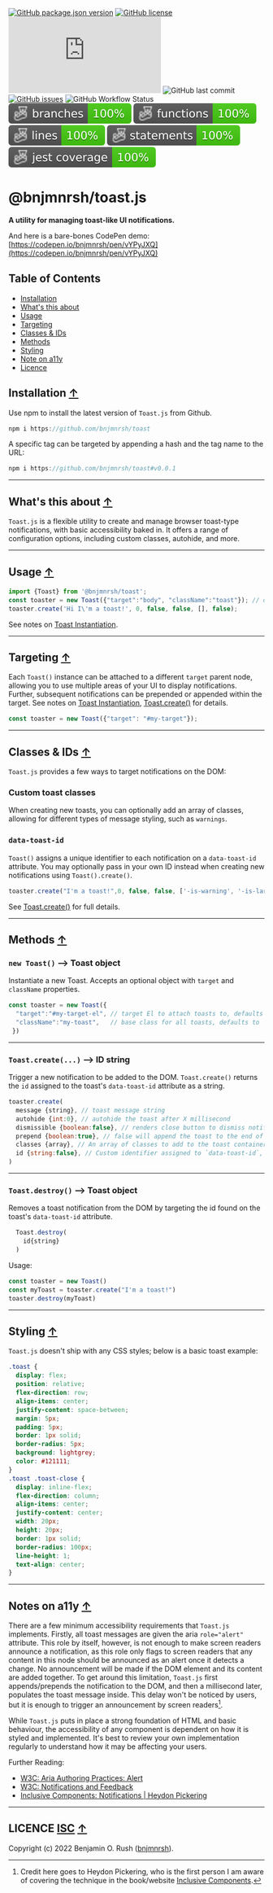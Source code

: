 
[![GitHub package.json version](https://img.shields.io/github/package-json/v/bnjmnrsh/toast)](https://github.com/bnjmnrsh/Toast)
[![GitHub license](https://img.shields.io/github/license/bnjmnrsh/Toast)](https://github.com/bnjmnrsh/Toast/blob/master/LICENSE)
[![GitHub file size in bytes](https://img.shields.io/github/size/bnjmnrsh/toast/dist/Toast.min.js)](https://raw.githubusercontent.com/bnjmnrsh/Toast/main/dist/Toast.min.js)
![GitHub last commit](https://img.shields.io/github/last-commit/bnjmnrsh/Toast)
[![GitHub issues](https://img.shields.io/github/issues/bnjmnrsh/Toast)](https://github.com/bnjmnrsh/Toast/issues)
![GitHub Workflow Status](https://img.shields.io/github/actions/workflow/status/bnjmnrsh/toast/github-actions.yml)
![Branches](./badges/coverage-branches.svg)
![Functions](./badges/coverage-functions.svg)
![Lines](./badges/coverage-lines.svg)
![Statements](./badges/coverage-statements.svg)
![Jest coverage](./badges/coverage-jest%20coverage.svg)

# @bnjmnrsh/toast.js

 __A utility for managing toast-like UI notifications.__

And here is a bare-bones CodePen demo: [https://codepen.io/bnjmnrsh/pen/vYPyJXQ](https://codepen.io/bnjmnrsh/pen/vYPyJXQ)

## Table of Contents
 - [Installation](#installation-)
 - [What's this about](#whats-this-about-)
 - [Usage](#usage-)
 - [Targeting](#targeting-)
 - [Classes & IDs](#classes--ids-)
 - [Methods](#methods-)
 - [Styling](#styling-)
 - [Note on a11y](#notes-on-a11y-)
 - [Licence](#licence-isc-)

 ## Installation [↑](#table-of-contents)

Use npm to install the latest version of `Toast.js` from Github.

```javascript
npm i https://github.com/bnjmnrsh/toast
```
 A specific tag can be targeted by appending a hash and the tag name to the URL:

```javascript
npm i https://github.com/bnjmnrsh/toast#v0.0.1
```

 ---

## What's this about [↑](#table-of-contents)

`Toast.js` is a flexible utility to create and manage browser toast-type notifications, with basic accessibility baked in. It offers a range of configuration options, including custom classes, autohide, and more.

 ---

 ## Usage [↑](#table-of-contents)

```javascript
import {Toast} from '@bnjmnrsh/toast';
const toaster = new Toast({"target":"body", "className":"toast"}); // defaults
toaster.create('Hi I\'m a toast!', 0, false, false, [], false);
```
See notes on [Toast Instantiation](##new-toast----toast-object).

---

## Targeting [↑](#table-of-contents)

Each `Toast()` instance can be attached to a different `target` parent node, allowing you to use multiple areas of your UI to display notifications. Further, subsequent notifications can be prepended or appended within the target. See notes on [Toast Instantiation](#new-toast----toast-object), [Toast.create()](#toastcreate----id-string) for details.

```javascript
const toaster = new Toast({"target": "#my-target"});
```

 ---

## Classes & IDs [↑](#table-of-contents)

`Toast.js` provides a few ways to target notifications on the DOM:
### Custom toast classes
When creating new toasts, you can optionally add an array of classes, allowing for different types of message styling, such as `warnings`.

### `data-toast-id`
  `Toast()` assigns a unique identifier to each notification on a `data-toast-id` attribute. You may optionally pass in your own ID instead when creating new notifications using `Toast().create()`.

```javascript
toaster.create("I'm a toast!",0, false, false, ['-is-warning', '-is-large'], 'awsome-toast-123321')
```
See [Toast.create()](#toastcreate----id-string) for full details.

---

## Methods [↑](#table-of-contents)

### `new Toast()` --> Toast object

Instantiate a new Toast. Accepts an optional object with `target` and `className` properties.

```javascript
const toaster = new Toast({
  "target":"#my-target-el", // target El to attach toasts to, defaults to 'body'
  "className":"my-toast",   // base class for all toasts, defaults to 'toast'
 })
```

---

### `Toast.create(...)` --> ID string

Trigger a new notification to be added to the DOM. `Toast.create()` returns the  `id` assigned to the toast's `data-toast-id` attribute as a string.

```javascript
toaster.create(
  message {string}, // toast message string
  autohide {int:0}, // autohide the toast after X millisecond
  dismissible {boolean:false}, // renders close button to dismiss notification
  prepend {boolean:true}, // false will append the toast to the end of any nodes in the target container.
  classes {array}, // An array of classes to add to the toast container
  id {string:false}, // Custom identifier assigned to `data-toast-id`, if empty toast generates its own id.
)
```

---

### `Toast.destroy()` --> Toast object

Removes a toast notification from the DOM by targeting the id found on the toast's `data-toast-id` attribute.

```javascript
  Toast.destroy(
    id{string}
  )
```

Usage:
```javascript
const toaster = new Toast()
const myToast = toaster.create("I'm a toast!")
toaster.destroy(myToast)
```

---

## Styling [↑](#table-of-contents)

 `Toast.js` doesn't ship with any CSS styles; below is a basic toast example:

```CSS
.toast {
  display: flex;
  position: relative;
  flex-direction: row;
  align-items: center;
  justify-content: space-between;
  margin: 5px;
  padding: 5px;
  border: 1px solid;
  border-radius: 5px;
  background: lightgrey;
  color: #121111;
}
.toast .toast-close {
  display: inline-flex;
  flex-direction: column;
  align-items: center;
  justify-content: center;
  width: 20px;
  height: 20px;
  border: 1px solid;
  border-radius: 100px;
  line-height: 1;
  text-align: center;
}
```

 ---

## Notes on a11y [↑](#table-of-contents)

There are a few minimum accessibility requirements that `Toast.js` implements. Firstly, all toast messages are given the aria `role="alert"` attribute. This role by itself, however, is not enough to make screen readers announce a notification, as this role only flags to screen readers that any content in this node should be announced as an alert once it detects a change. No announcement will be made if the DOM element and its content are added together. To get around this limitation, `Toast.js` first appends/prepends the notification to the DOM, and then a millisecond later, populates the toast message inside. This delay won't be noticed by users, but it is enough to trigger an announcement by screen readers[^1].

While `Toast.js` puts in place a strong foundation of HTML and basic behaviour, the accessibility of any component is dependent on how it is styled and implemented. It's best to review your own implementation regularly to understand how it may be affecting your users.

[^1]: Credit here goes to Heydon Pickering, who is the first person I am aware of covering the technique in the book/website [Inclusive Components](https://inclusive-components.design/).

Further Reading:

- [W3C: Aria Authoring Practices: Alert](https://w3c.github.io/aria-practices/#alert)
- [W3C: Notifications and Feedback](https://www.w3.org/WAI/perspective-videos/notifications/)
- [Inclusive Components: Notifications | Heydon Pickering](https://inclusive-components.design/notifications/)

 ---

## LICENCE [ISC](./LICENSE) [↑](#table-of-contents)
Copyright (c) 2022 Benjamin O. Rush ([bnjmnrsh](https://github.com/bnjmnrsh)).
